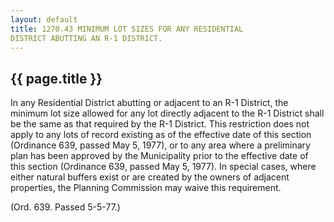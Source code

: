 ```yaml
---
layout: default 
title: 1270.43 MINIMUM LOT SIZES FOR ANY RESIDENTIAL
DISTRICT ABUTTING AN R-1 DISTRICT.
---
```


{{ page.title }}
----------------

In any Residential District abutting or adjacent to an R-1 District, the
minimum lot size allowed for any lot directly adjacent to the R-1
District shall be the same as that required by the R-1 District. This
restriction does not apply to any lots of record existing as of the
effective date of this section (Ordinance 639, passed May 5, 1977), or
to any area where a preliminary plan has been approved by the
Municipality prior to the effective date of this section (Ordinance 639,
passed May 5, 1977). In special cases, where either natural buffers
exist or are created by the owners of adjacent properties, the Planning
Commission may waive this requirement.

(Ord. 639. Passed 5-5-77.)

